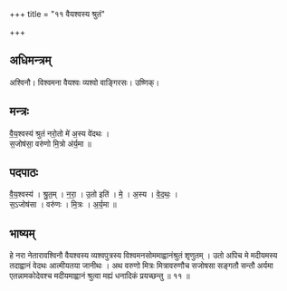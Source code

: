 +++
title = "११ वैयश्वस्य श्रुतं"

+++
## अधिमन्त्रम्
अश्विनौ। विश्वमना वैयश्वः व्यश्वो वाङ्गिरसः। उष्णिक्।

## मन्त्रः
वै॒य॒श्वस्य॑ श्रुतं नरो॒तो मे॑ अ॒स्य वे॑दथः ।  
स॒जोष॑सा॒ वरु॑णो मि॒त्रो अ॑र्य॒मा ॥

## पदपाठः
वै॒य॒श्वस्य॑ । श्रु॒त॒म् । न॒रा॒ । उ॒तो इति॑ । मे॒ । अ॒स्य । वे॒द॒थः॒ ।  
स॒ऽजोष॑सा । वरु॑णः । मि॒त्रः । अ॒र्य॒मा ॥

## भाष्यम्
हे नरा नेतारावश्विनौ वैयश्वस्य व्यश्वपुत्रस्य विश्वमनसोममाह्वानंश्रुतं शृणुतम् । उतो अपिच मे मदीयमस्य तदाह्वानं वेदथः आत्मीयतया जानीथः । अथ वरुणो मित्रः मित्रावरुणौच सजोषसा सङ्गतौ सन्तौ अर्यमा एतन्नामकोदेवश्च मदीयमाह्वानं श्रुत्वा मह्यं धनादिकं प्रयच्छन्तु ॥ ११ ॥